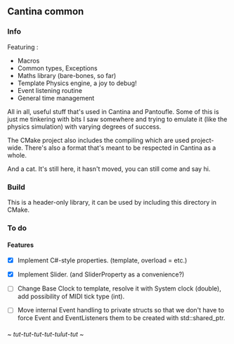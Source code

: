 ## Cantina common

### Info

Featuring :

* Macros
* Common types, Exceptions
* Maths library (bare-bones, so far)
* Template Physics engine, a joy to debug!
* Event listening routine
* General time management

All in all, useful stuff that's used in Cantina and Pantoufle. Some of this is just me tinkering with bits 
I saw somewhere and trying to emulate it (like the physics simulation) with varying degrees of success.

The CMake project also includes the compiling which are used project-wide.
There's also a format that's meant to be respected in Cantina as a whole.

And a cat. It's still here, it hasn't moved, you can still come and say hi.

### Build 

This is a header-only library, it can be used by including this directory in CMake.

### To do

#### Features 

- [x] Implement C#-style properties. (template, overload = etc.)
- [x] Implement Slider. (and SliderProperty as a convenience?)
- [ ] Change Base Clock to template, resolve it with System clock (double),
add possibility of MIDI tick type (int).
- [ ] Move internal Event handling to private structs so that we don't have to force 
Event and EventListeners them to be created with std::shared_ptr.


###### ~ tut-tut-tut-tut-tulut-tut ~
